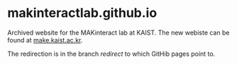 # makinteractlab.github.io

Archived website for the MAKinteract lab at KAIST. The new webiste can be found at [make.kaist.ac.kr](https://make.kaist.ac.kr).

The redirection is in the branch _redirect_ to which GitHib pages point to.
